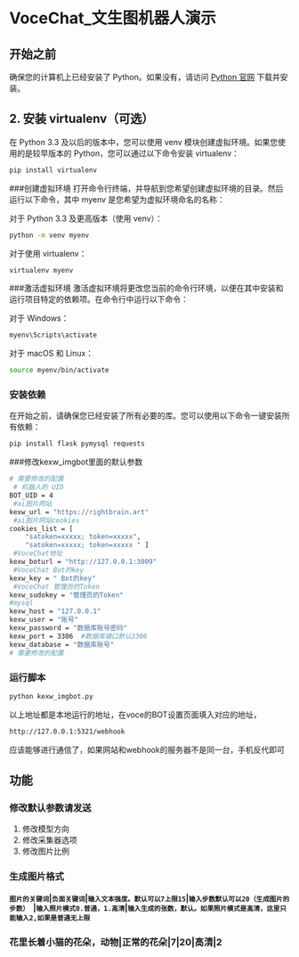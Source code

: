 # VoceChat_文生图机器人演示

## 开始之前

确保您的计算机上已经安装了 Python。如果没有，请访问 [Python 官网](https://www.python.org/) 下载并安装。
## 2. 安装 virtualenv（可选）

在 Python 3.3 及以后的版本中，您可以使用 venv 模块创建虚拟环境。如果您使用的是较早版本的 Python，您可以通过以下命令安装 virtualenv：

```bash
pip install virtualenv
```
###创建虚拟环境
打开命令行终端，并导航到您希望创建虚拟环境的目录。然后运行以下命令，其中 myenv 是您希望为虚拟环境命名的名称：

对于 Python 3.3 及更高版本（使用 venv）：

```bash
python -m venv myenv
```
对于使用 virtualenv：

```bash
virtualenv myenv
```
###激活虚拟环境
激活虚拟环境将更改您当前的命令行环境，以便在其中安装和运行项目特定的依赖项。在命令行中运行以下命令：

对于 Windows：

```bash
myenv\Scripts\activate
```
对于 macOS 和 Linux：

```bash
source myenv/bin/activate
```
### 安装依赖

在开始之前，请确保您已经安装了所有必要的库。您可以使用以下命令一键安装所有依赖：

```bash
pip install flask pymysql requests
```
###修改kexw_imgbot里面的默认参数

```bash
# 需要修改的配置
 # 机器人的 UID
BOT_UID = 4
 #ai图片网站 
kexw_url = "https://rightbrain.art"
 #ai图片网站cookies
cookies_list = [
    "satoken=xxxxx; token=xxxxx",
    "satoken=xxxxx; token=xxxxx " ]
 #VoceChat地址
kexw_boturl = "http://127.0.0.1:3009"
 #VoceChat Bot的key
kexw_key = " Bot的key"
 #VoceChat 管理员的Token 
kexw_sudokey = "管理员的Token"
#mysql
kexw_host = "127.0.0.1"
kexw_user = "账号"
kexw_password = "数据库账号密码"
kexw_port = 3306  #数据库端口默认3306
kexw_database = "数据库账号"
# 需要修改的配置
```
### 运行脚本
```bash
python kexw_imgbot.py
```
以上地址都是本地运行的地址，在voce的BOT设置页面填入对应的地址，
```bash
http://127.0.0.1:5321/webhook
```
应该能够进行通信了，如果网站和webhook的服务器不是同一台，手机反代即可

## 功能
### 修改默认参数请发送 
1. 修改模型方向
2. 修改采集器选项
3. 修改图片比例

### 生成图片格式 
#### `图片的关键词`|`负面关键词`|`输入文本强度。默认可以7上限15`|`输入步数默认可以20（生成图片的步数） `|`输入照片模式0.普通，1.高清`|`输入生成的张数，默认。如果照片模式是高清，这里只能输入2,如果是普通无上限`

### 花里长着小猫的花朵，动物|正常的花朵|7|20|高清|2
